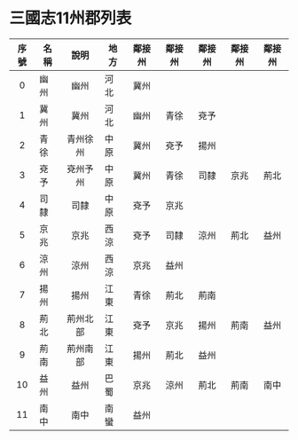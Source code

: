 # 三國志11州郡列表

|序號|名稱|說明|地方|鄰接州|鄰接州|鄰接州|鄰接州|鄰接州|
|:-:|-|:-:|-|:-:|:-:|:-:|:-:|:-:|
|0|幽州|幽州|河北|冀州|||||
|1|冀州|冀州|河北|幽州|青徐|兗予|||
|2|青徐|青州徐州|中原|冀州|兗予|揚州|||
|3|兗予|兗州予州|中原|冀州|青徐|司隸|京兆|荊北|
|4|司隸|司隸|中原|兗予|京兆||||
|5|京兆|京兆|西涼|兗予|司隸|涼州|荊北|益州|
|6|涼州|涼州|西涼|京兆|益州||||
|7|揚州|揚州|江東|青徐|荊北|荊南|||
|8|荊北|荊州北部|江東|兗予|京兆|揚州|荊南|益州|
|9|荊南|荊州南部|江東|揚州|荊北|益州|||
|10|益州|益州|巴蜀|京兆|涼州|荊北|荊南|南中|
|11|南中|南中|南蠻|益州|||||
